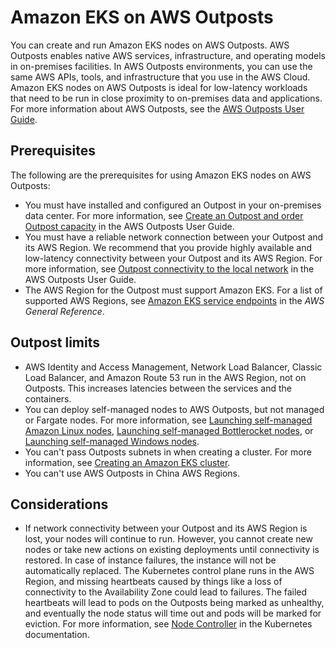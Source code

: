 # Amazon EKS on AWS Outposts<a name="eks-on-outposts"></a>

You can create and run Amazon EKS nodes on AWS Outposts\. AWS Outposts enables native AWS services, infrastructure, and operating models in on\-premises facilities\. In AWS Outposts environments, you can use the same AWS APIs, tools, and infrastructure that you use in the AWS Cloud\. Amazon EKS nodes on AWS Outposts is ideal for low\-latency workloads that need to be run in close proximity to on\-premises data and applications\. For more information about AWS Outposts, see the [AWS Outposts User Guide](https://docs.aws.amazon.com/outposts/latest/userguide/)\.

## Prerequisites<a name="eks-outposts-prereq"></a>

 The following are the prerequisites for using Amazon EKS nodes on AWS Outposts:
+ You must have installed and configured an Outpost in your on\-premises data center\. For more information, see [Create an Outpost and order Outpost capacity](https://docs.aws.amazon.com/outposts/latest/userguide/order-outpost-capacity.html) in the AWS Outposts User Guide\.
+ You must have a reliable network connection between your Outpost and its AWS Region\. We recommend that you provide highly available and low\-latency connectivity between your Outpost and its AWS Region\. For more information, see [Outpost connectivity to the local network](https://docs.aws.amazon.com/outposts/latest/userguide/local-network-connectivity.html) in the AWS Outposts User Guide\. 
+ The AWS Region for the Outpost must support Amazon EKS\. For a list of supported AWS Regions, see [Amazon EKS service endpoints](https://docs.aws.amazon.com/general/latest/gr/eks.html) in the *AWS General Reference*\.

## Outpost limits<a name="eks-outposts-limit"></a>
+ AWS Identity and Access Management, Network Load Balancer, Classic Load Balancer, and Amazon Route 53 run in the AWS Region, not on Outposts\. This increases latencies between the services and the containers\.
+ You can deploy self\-managed nodes to AWS Outposts, but not managed or Fargate nodes\. For more information, see [Launching self\-managed Amazon Linux nodes](launch-workers.md), [Launching self\-managed Bottlerocket nodes](launch-node-bottlerocket.md), or [Launching self\-managed Windows nodes](launch-windows-workers.md)\.
+ You can't pass Outposts subnets in when creating a cluster\. For more information, see [Creating an Amazon EKS cluster](create-cluster.md)\. 
+ You can't use AWS Outposts in China AWS Regions\.

## Considerations<a name="eks-outposts-considerations"></a>
+ If network connectivity between your Outpost and its AWS Region is lost, your nodes will continue to run\. However, you cannot create new nodes or take new actions on existing deployments until connectivity is restored\. In case of instance failures, the instance will not be automatically replaced\. The Kubernetes control plane runs in the AWS Region, and missing heartbeats caused by things like a loss of connectivity to the Availability Zone could lead to failures\. The failed heartbeats will lead to pods on the Outposts being marked as unhealthy, and eventually the node status will time out and pods will be marked for eviction\. For more information, see [Node Controller](https://kubernetes.io/docs/concepts/architecture/nodes/#node-controller) in the Kubernetes documentation\.